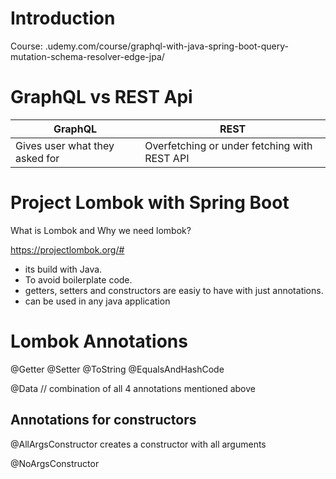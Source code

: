 # Introduction

Course: .udemy.com/course/graphql-with-java-spring-boot-query-mutation-schema-resolver-edge-jpa/

# GraphQL vs REST Api

| GraphQL | REST |
|---------|------|
| Gives user what they asked for | Overfetching or under fetching with REST API

# Project Lombok with Spring Boot

What is Lombok and Why we need lombok?

https://projectlombok.org/#
- its build with Java.
- To avoid boilerplate code.
- getters, setters and constructors are easiy to have with just annotations.
- can be used in any java application

# Lombok Annotations

@Getter 
@Setter
@ToString
@EqualsAndHashCode

@Data // combination of all 4 annotations mentioned above

## Annotations for constructors
@AllArgsConstructor creates a constructor with all arguments

@NoArgsConstructor
